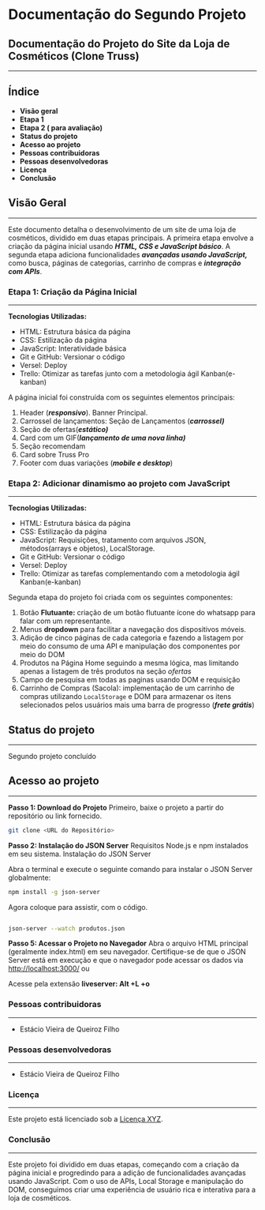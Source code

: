 # Documentação do Segundo Projeto

## Documentação do Projeto do Site da Loja de Cosméticos (Clone Truss)

---

## Índice

- **Visão geral**
- **Etapa 1**
- **Etapa 2 ( para avaliação)**
- **Status do projeto**
- **Acesso ao projeto**
- **Pessoas contribuidoras**
- **Pessoas desenvolvedoras**
- **Licença**
- **Conclusão**

## Visão Geral

---

Este documento detalha o desenvolvimento de um site de uma loja de cosméticos, dividido em duas etapas principais. A primeira etapa envolve a criação da página inicial usando ***HTML, CSS e JavaScript básico***. A segunda etapa adiciona funcionalidades ***avançadas usando JavaScript,*** como busca, páginas de categorias, carrinho de compras e ***integração com APIs***.

### Etapa 1: Criação da Página Inicial

---

**Tecnologias Utilizadas:**

- HTML: Estrutura básica da página
- CSS: Estilização da página
- JavaScript: Interatividade básica
- Git e GitHub: Versionar o código
- Versel:  Deploy
- Trello: Otimizar as tarefas junto com a metodologia ágil Kanban(e-kanban)

A página inicial foi construída com os seguintes elementos principais:

1. Header (***responsivo***).
Banner Principal.
2. Carrossel de lançamentos: 
Seção de Lançamentos (***carrossel)***
3. Seção de ofertas(***estático)***
4. Card com um GIF(***lançamento de uma nova linha)***
5. Seção recomendam
6. Card sobre Truss Pro
7. Footer com duas variações (***mobile e desktop***)

### Etapa 2: Adicionar dinamismo ao projeto com JavaScript

---

**Tecnologias Utilizadas:**

- HTML: Estrutura básica da página
- CSS: Estilização da página
- JavaScript: Requisições, tratamento com arquivos JSON, métodos(arrays e objetos), LocalStorage.
- Git e GitHub: Versionar o código
- Versel:  Deploy
- Trello: Otimizar as tarefas complementando com a metodologia ágil Kanban(e-kanban)

Segunda etapa do projeto foi criada com os seguintes componentes:

1. Botão **Flutuante:** criação de um botão flutuante ícone do whatsapp para falar com um representante.
2. Menus **dropdown** para facilitar a navegação dos dispositivos móveis.
3. Adição de cinco páginas de cada categoria e fazendo a listagem por meio do consumo de uma API e manipulação dos componentes por meio do DOM
4. Produtos na Página Home seguindo a mesma lógica, mas limitando apenas a listagem de três produtos na seção *ofertas*
5. Campo de pesquisa em todas as paginas usando DOM e requisição
6. Carrinho de Compras (Sacola): implementação de um carrinho de compras utilizando `LocalStorage`  e DOM para armazenar os itens selecionados pelos usuários mais uma barra de progresso (***frete grátis***)

## Status do projeto

---

Segundo projeto concluído

## **Acesso ao projeto**

---

**Passo 1: Download do Projeto**
Primeiro, baixe o projeto a partir do repositório ou link fornecido.

```bash
git clone <URL do Repositório>
```

**Passo 2: Instalação do JSON Server**
Requisitos
Node.js e npm instalados em seu sistema.
Instalação do JSON Server

Abra o terminal e execute o seguinte comando para instalar o JSON Server globalmente:

```bash
npm install -g json-server
```

Agora coloque para assistir, com o código.

```bash

json-server --watch produtos.json
```

**Passo 5: Acessar o Projeto no Navegador**
Abra o arquivo HTML principal (geralmente index.html) em seu navegador. Certifique-se de que o JSON Server está em execução e que o navegador pode acessar os dados via [http://localhost:3000/](http://localhost:3000/produtos) ou

Acesse pela extensão **liveserver: Alt +L +o**

### Pessoas contribuidoras

---

- Estácio Vieira de Queiroz Filho

### Pessoas desenvolvedoras

---

- Estácio Vieira de Queiroz Filho

### Licença

---

Este projeto está licenciado sob a [Licença XYZ](https://www.notion.so/link_para_licenca).

### **Conclusão**

---

Este projeto foi dividido em duas etapas, começando com a criação da página inicial e progredindo para a adição de funcionalidades avançadas usando JavaScript. Com o uso de APIs, Local Storage e manipulação do DOM, conseguimos criar uma experiência de usuário rica e interativa para a loja de cosméticos.